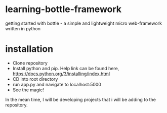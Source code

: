 # learning-bottle-framework
getting started with bottle - a simple and lightweight micro web-framework written in python

# installation 
* Clone repository
* Install python and pip. Help link can be found here, https://docs.python.org/3/installing/index.html
* CD into root directory
* run app.py and navigate to localhost:5000
* See the magic! 

In the mean time, I will be developing projects that i will be adding to the repository. 


